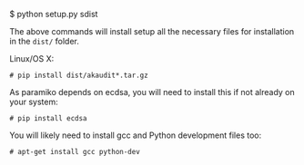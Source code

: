 $ python setup.py sdist
    
The above commands will install setup all the necessary files for installation in the `dist/` folder.

Linux/OS X:

    # pip install dist/akaudit*.tar.gz

As paramiko depends on ecdsa, you will need to install this if not already on your system:

    # pip install ecdsa

You will likely need to install gcc and Python development files too:

	# apt-get install gcc python-dev
